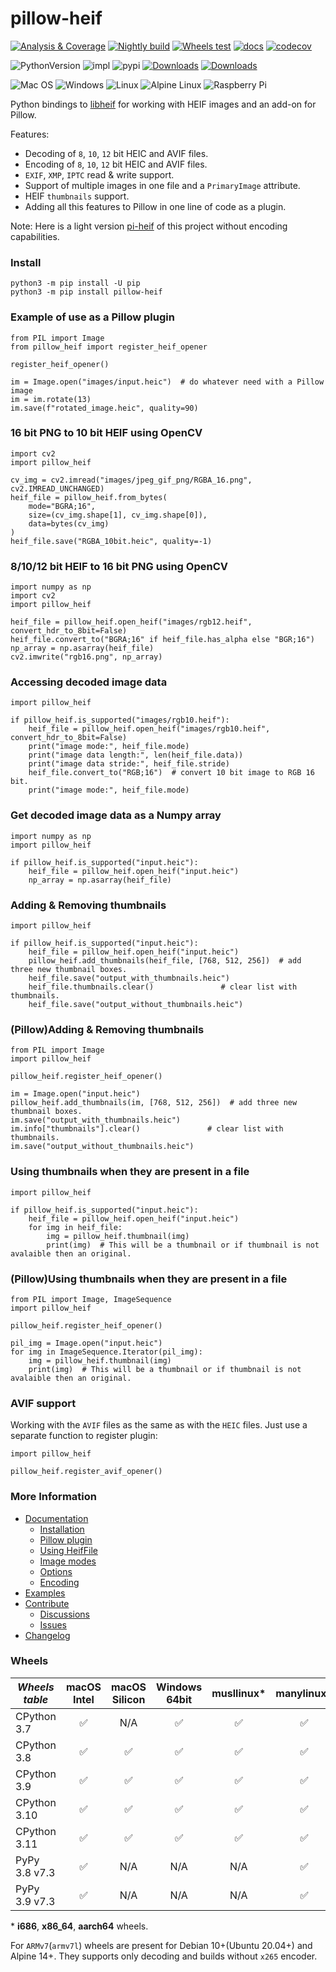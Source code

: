 # pillow-heif

[![Analysis & Coverage](https://github.com/bigcat88/pillow_heif/actions/workflows/analysis-coverage.yml/badge.svg)](https://github.com/bigcat88/pillow_heif/actions/workflows/analysis-coverage.yml)
[![Nightly build](https://github.com/bigcat88/pillow_heif/actions/workflows/nightly-src-build.yml/badge.svg)](https://github.com/andrey18106/pillow_heif/actions/workflows/nightly-src-build.yml)
[![Wheels test](https://github.com/bigcat88/pillow_heif/actions/workflows/test-wheels.yml/badge.svg)](https://github.com/bigcat88/pillow_heif/actions/workflows/test-wheels.yml)
[![docs](https://readthedocs.org/projects/pillow-heif/badge/?version=latest)](https://pillow-heif.readthedocs.io/en/latest/?badge=latest)
[![codecov](https://codecov.io/gh/bigcat88/pillow_heif/branch/master/graph/badge.svg?token=JY64F2OL6V)](https://codecov.io/gh/bigcat88/pillow_heif)

![PythonVersion](https://img.shields.io/badge/python-3.7%20%7C%203.8%20%7C%203.9%20%7C%203.10%20%7C%203.11-blue)
![impl](https://img.shields.io/pypi/implementation/pillow_heif)
![pypi](https://img.shields.io/pypi/v/pillow_heif.svg)
[![Downloads](https://static.pepy.tech/personalized-badge/pillow-heif?period=total&units=international_system&left_color=grey&right_color=orange&left_text=Downloads)](https://pepy.tech/project/pillow-heif)
[![Downloads](https://static.pepy.tech/personalized-badge/pillow-heif?period=month&units=international_system&left_color=grey&right_color=orange&left_text=Downloads/Month)](https://pepy.tech/project/pillow-heif)

![Mac OS](https://img.shields.io/badge/mac%20os-FCC624?style=for-the-badge&logoColor=white)
![Windows](https://img.shields.io/badge/Windows-0078D6?style=for-the-badge&logo=windows&logoColor=white)
![Linux](https://img.shields.io/badge/Linux-FCC624?style=for-the-badge&logo=linux&logoColor=black)
![Alpine Linux](https://img.shields.io/badge/Alpine_Linux-0078D6.svg?style=for-the-badge&logo=alpine-linux&logoColor=white)
![Raspberry Pi](https://img.shields.io/badge/Rasberry_Pi-FCC624.svg?style=for-the-badge&logo=raspberry-pi&logoColor=red)

Python bindings to [libheif](https://github.com/strukturag/libheif) for working with HEIF images and an add-on for Pillow.

Features:
 * Decoding of `8`, `10`, `12` bit HEIC and AVIF files.
 * Encoding of `8`, `10`, `12` bit HEIC and AVIF files.
 * `EXIF`, `XMP`, `IPTC` read & write support.
 * Support of multiple images in one file and a `PrimaryImage` attribute.
 * HEIF `thumbnails` support.
 * Adding all this features to Pillow in one line of code as a plugin.

Note: Here is a light version [pi-heif](https://pypi.org/project/pi-heif/) of this project without encoding capabilities.

### Install
```console
python3 -m pip install -U pip
python3 -m pip install pillow-heif
```

### Example of use as a Pillow plugin
```python3
from PIL import Image
from pillow_heif import register_heif_opener

register_heif_opener()

im = Image.open("images/input.heic")  # do whatever need with a Pillow image
im = im.rotate(13)
im.save(f"rotated_image.heic", quality=90)
```

### 16 bit PNG to 10 bit HEIF using OpenCV
```python3
import cv2
import pillow_heif

cv_img = cv2.imread("images/jpeg_gif_png/RGBA_16.png", cv2.IMREAD_UNCHANGED)
heif_file = pillow_heif.from_bytes(
    mode="BGRA;16",
    size=(cv_img.shape[1], cv_img.shape[0]),
    data=bytes(cv_img)
)
heif_file.save("RGBA_10bit.heic", quality=-1)
```

### 8/10/12 bit HEIF to 16 bit PNG using OpenCV
```python3
import numpy as np
import cv2
import pillow_heif

heif_file = pillow_heif.open_heif("images/rgb12.heif", convert_hdr_to_8bit=False)
heif_file.convert_to("BGRA;16" if heif_file.has_alpha else "BGR;16")
np_array = np.asarray(heif_file)
cv2.imwrite("rgb16.png", np_array)
```

### Accessing decoded image data
```python3
import pillow_heif

if pillow_heif.is_supported("images/rgb10.heif"):
    heif_file = pillow_heif.open_heif("images/rgb10.heif", convert_hdr_to_8bit=False)
    print("image mode:", heif_file.mode)
    print("image data length:", len(heif_file.data))
    print("image data stride:", heif_file.stride)
    heif_file.convert_to("RGB;16")  # convert 10 bit image to RGB 16 bit.
    print("image mode:", heif_file.mode)
```

### Get decoded image data as a Numpy array
```python3
import numpy as np
import pillow_heif

if pillow_heif.is_supported("input.heic"):
    heif_file = pillow_heif.open_heif("input.heic")
    np_array = np.asarray(heif_file)
```

### Adding & Removing thumbnails
```python3
import pillow_heif

if pillow_heif.is_supported("input.heic"):
    heif_file = pillow_heif.open_heif("input.heic")
    pillow_heif.add_thumbnails(heif_file, [768, 512, 256])  # add three new thumbnail boxes.
    heif_file.save("output_with_thumbnails.heic")
    heif_file.thumbnails.clear()               # clear list with thumbnails.
    heif_file.save("output_without_thumbnails.heic")
```

### (Pillow)Adding & Removing thumbnails
```python3
from PIL import Image
import pillow_heif

pillow_heif.register_heif_opener()

im = Image.open("input.heic")
pillow_heif.add_thumbnails(im, [768, 512, 256])  # add three new thumbnail boxes.
im.save("output_with_thumbnails.heic")
im.info["thumbnails"].clear()               # clear list with thumbnails.
im.save("output_without_thumbnails.heic")
```

### Using thumbnails when they are present in a file
```python3
import pillow_heif

if pillow_heif.is_supported("input.heic"):
    heif_file = pillow_heif.open_heif("input.heic")
    for img in heif_file:
        img = pillow_heif.thumbnail(img)
        print(img)  # This will be a thumbnail or if thumbnail is not avalaible then an original.
```

### (Pillow)Using thumbnails when they are present in a file
```python3
from PIL import Image, ImageSequence
import pillow_heif

pillow_heif.register_heif_opener()

pil_img = Image.open("input.heic")
for img in ImageSequence.Iterator(pil_img):
    img = pillow_heif.thumbnail(img)
    print(img)  # This will be a thumbnail or if thumbnail is not avalaible then an original.
```

### AVIF support

Working with the `AVIF` files as the same as with the `HEIC` files. Just use a separate function to register plugin:
```python3
import pillow_heif

pillow_heif.register_avif_opener()
```

### More Information

- [Documentation](https://pillow-heif.readthedocs.io/)
  - [Installation](https://pillow-heif.readthedocs.io/en/latest/installation.html)
  - [Pillow plugin](https://pillow-heif.readthedocs.io/en/latest/pillow-plugin.html)
  - [Using HeifFile](https://pillow-heif.readthedocs.io/en/latest/heif-file.html)
  - [Image modes](https://pillow-heif.readthedocs.io/en/latest/image-modes.html)
  - [Options](https://pillow-heif.readthedocs.io/en/latest/options.html)
  - [Encoding](https://pillow-heif.readthedocs.io/en/latest/encoding.html)
- [Examples](https://github.com/bigcat88/pillow_heif/tree/master/examples)
- [Contribute](https://github.com/bigcat88/pillow_heif/blob/master/.github/CONTRIBUTING.md)
  - [Discussions](https://github.com/bigcat88/pillow_heif/discussions)
  - [Issues](https://github.com/bigcat88/pillow_heif/issues)
- [Changelog](https://github.com/bigcat88/pillow_heif/blob/master/CHANGELOG.md)

### Wheels

| **_Wheels table_** | macOS<br/>Intel | macOS<br/>Silicon | Windows<br/>64bit | musllinux* | manylinux* |
|--------------------|:---------------:|:-----------------:|:-----------------:|:----------:|:----------:|
| CPython 3.7        |        ✅        |        N/A        |         ✅         |     ✅      |     ✅      |
| CPython 3.8        |        ✅        |         ✅         |         ✅         |     ✅      |     ✅      |
| CPython 3.9        |        ✅        |         ✅         |         ✅         |     ✅      |     ✅      |
| CPython 3.10       |        ✅        |         ✅         |         ✅         |     ✅      |     ✅      |
| CPython 3.11       |        ✅        |         ✅         |         ✅         |     ✅      |     ✅      |
| PyPy 3.8 v7.3      |        ✅        |        N/A        |        N/A        |    N/A     |     ✅      |
| PyPy 3.9 v7.3      |        ✅        |        N/A        |        N/A        |    N/A     |     ✅      |

&ast; **i686**, **x86_64**, **aarch64** wheels.

For `ARMv7`(`armv7l`) wheels are present for Debian 10+(Ubuntu 20.04+) and Alpine 14+.
They supports only decoding and builds without `x265` encoder.
